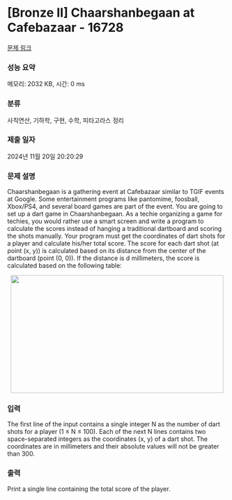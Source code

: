 # [Bronze II] Chaarshanbegaan at Cafebazaar - 16728 

[문제 링크](https://www.acmicpc.net/problem/16728) 

### 성능 요약

메모리: 2032 KB, 시간: 0 ms

### 분류

사칙연산, 기하학, 구현, 수학, 피타고라스 정리

### 제출 일자

2024년 11월 20일 20:20:29

### 문제 설명

<p>Chaarshanbegaan is a gathering event at Cafebazaar similar to TGIF events at Google. Some entertainment programs like pantomime, foosball, Xbox/PS4, and several board games are part of the event. You are going to set up a dart game in Chaarshanbegaan. As a techie organizing a game for techies, you would rather use a smart screen and write a program to calculate the scores instead of hanging a traditional dartboard and scoring the shots manually. Your program must get the coordinates of dart shots for a player and calculate his/her total score. The score for each dart shot (at point (x, y)) is calculated based on its distance from the center of the dartboard (point (0, 0)). If the distance is d millimeters, the score is calculated based on the following table:</p>

<p style="text-align: center;"><img alt="" src="https://upload.acmicpc.net/a9fff8cc-e548-4b3a-a04c-ed33b9049e63/-/preview/" style="width: 488px; height: 271px;"></p>

### 입력 

 <p>The first line of the input contains a single integer N as the number of dart shots for a player (1 ≤ N ≤ 100). Each of the next N lines contains two space-separated integers as the coordinates (x, y) of a dart shot. The coordinates are in millimeters and their absolute values will not be greater than 300.</p>

### 출력 

 <p>Print a single line containing the total score of the player.</p>

